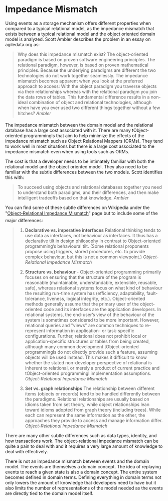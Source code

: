 # Impedance Mismatch

Using events as a storage mechanism offers different properties when compared to a typical relational model, as the impedance mismatch that exists between a typical relational model and the object oriented domain model is analyzed. Scott Ambler describes the problem in an essay on agiledata.org as:

> Why does this impedance mismatch exist? The object-oriented paradigm is based on proven software engineering principles. The relational paradigm, however, is based on proven mathematical principles. Because the underlying paradigms are different the two technologies do not work together seamlessly. The impedance mismatch becomes apparent when you look at the preferred approach to access: With the object paradigm you traverse objects via their relationships whereas with the relational paradigm you join the data rows of tables. This fundamental difference results in a non-ideal combination of object and relational technologies, although when have you ever used two different things together without a few hitches? <cite>Ambler</cite>

The impedance mismatch between the domain model and the relational database has a large cost associated with it. There are many tObject-oriented programmingls that aim to help minimize the effects of the impedance mismatch such as Object Relational Mappers (ORMs). They tend to work well in most situations but there is a large cost associated to the impedance mismatch even when using tools such as ORMs.

The cost is that a developer needs to be intimately familiar with both the relational model and the object oriented model. They also need to be familiar with the subtle differences between the two models. Scott identifies this with:

> To succeed using objects and relational databases together you need to understand both paradigms, and their differences, and then make intelligent tradeoffs based on that knowledge. <cite>Ambler</cite>

You can find some of these subtle differences on Wikipedia under the "[Object-Relational Impedance Mismatch](https://en.wikipedia.org/wiki/Object-relational_impedance_mismatch)" page but to include some of the major differences:

> 1.  **Declarative vs. imperative interfaces** Relational thinking tends to use data as interfaces, not behaviour as interfaces. It thus has a declarative tilt in design philosophy in contrast to Object-oriented programming’s behavioural tilt. (Some relational proponents propose using triggers, stored procedures, etc. to provide complex behaviour, but this is not a common viewpoint.) <cite>Object-Relational Impedance Mismatch</cite>
>
> 2.  **Structure vs. behaviour** - Object-oriented programming primarily focuses on ensuring that the structure of the program is reasonable (maintainable, understandable, extensible, reusable, safe), whereas relational systems focus on what kind of behaviour the resulting run-time system has (efficiency, adaptability, fault-tolerance, liveness, logical integrity, etc.). Object-oriented methods generally assume that the primary user of the object-oriented code and its interfaces are the application developers. In relational systems, the end-user’s view of the behaviour of the system is sometimes considered to be more important. However, relational queries and "views" are common techniques to re-represent information in application- or task-specific configurations. Further, relational does not prohibit local or application-specific structures or tables from being created, although many common development tObject-oriented programmingls do not directly provide such a feature, assuming objects will be used instead. This makes it difficult to know whether the stated non-developer perspective of relational is inherent to relational, or merely a product of current practice and tObject-oriented programmingl implementation assumptions. <cite>Object-Relational Impedance Mismatch</cite>
>
> 3.  **Set vs. graph relationships** The relationship between different items (objects or records) tend to be handled differently between the paradigms. Relational relationships are usually based on idioms taken from set theory, while object relationships lean toward idioms adopted from graph theory (including trees). While each can represent the same information as the other, the approaches they provide to access and manage information differ. <cite>Object-Relational Impedance Mismatch</cite>

There are many other subtle differences such as data types, identity, and how transactions work. The object-relational impedance mismatch can be quite a pain to deal with and it requires a very large amount of knowledge to deal with effectively.

There is not an impedance mismatch between events and the domain model. The events are themselves a domain concept. The idea of replaying events to reach a given state is also a domain concept. The entire system becomes defined in domain terms. Defining everything in domain terms not only lowers the amount of knowledge that developers need to have but it also limits the number of representations of the model needed as the events are directly tied to the domain model itself.
